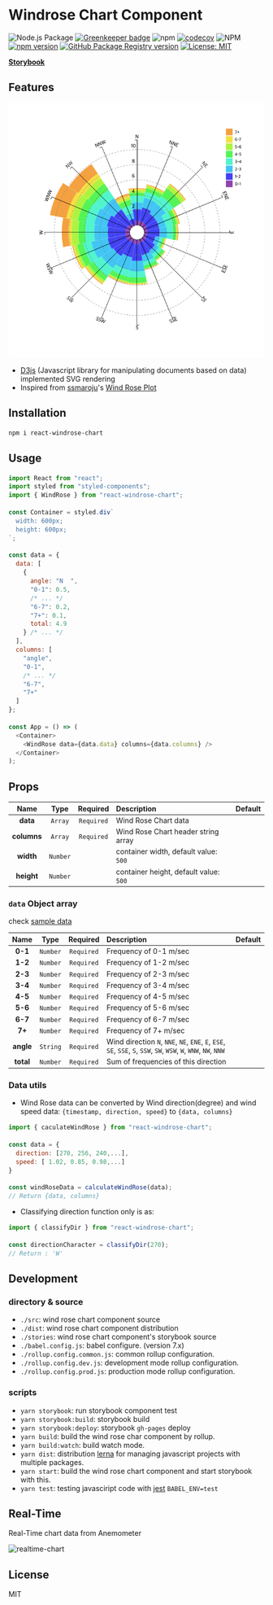 # Windrose Chart Component

![Node.js Package](https://github.com/eunchurn/react-windrose-chart/workflows/Node.js%20Package/badge.svg?branch=master) [![Greenkeeper badge](https://badges.greenkeeper.io/eunchurn/react-windrose-chart.svg)](https://greenkeeper.io/) ![npm](https://img.shields.io/npm/dw/react-windrose-chart) [![codecov](https://codecov.io/gh/eunchurn/react-windrose-chart/branch/master/graph/badge.svg)](https://codecov.io/gh/eunchurn/react-windrose-chart) ![NPM](https://img.shields.io/npm/l/react-windrose-chart) [![npm version](https://badge.fury.io/js/react-windrose-chart.svg)](https://badge.fury.io/js/react-windrose-chart) [![GitHub Package Registry version](https://img.shields.io/github/v/release/eunchurn/react-windrose-chart.svg?label=GPR&logo=github)](https://github.com/eunchurn/react-windrose-chart/packages/54428) [![License: MIT](https://img.shields.io/badge/License-MIT-yellow.svg)](https://opensource.org/licenses/MIT)

[**Storybook**](https://eunchurn.github.io/react-windrose-chart/)

## Features

![react-windrose-chart](./doc/images/react-windrose-chart.png)

- [D3js](https://d3js.org/) (Javascript library for manipulating documents based on data) implemented SVG rendering
- Inspired from [ssmaroju](https://bl.ocks.org/ssmaroju)'s [Wind Rose Plot](https://bl.ocks.org/ssmaroju/96af159c1872c2928a972c441bccaf50)

## Installation

```bash
npm i react-windrose-chart
```

## Usage

```javascript
import React from "react";
import styled from "styled-components";
import { WindRose } from "react-windrose-chart";

const Container = styled.div`
  width: 600px;
  height: 600px;
`;

const data = {
  data: [
    {
      angle: "N  ",
      "0-1": 0.5,
      /* ... */
      "6-7": 0.2,
      "7+": 0.1,
      total: 4.9
    } /* ... */
  ],
  columns: [
    "angle",
    "0-1",
    /* ... */
    "6-7",
    "7+"
  ]
};

const App = () => (
  <Container>
    <WindRose data={data.data} columns={data.columns} />
  </Container>
);
```

## Props

|    Name     |   Type   |  Required  | Description                            | Default |
| :---------: | :------: | :--------: | :------------------------------------- | :------ |
|  **data**   | `Array`  | `Required` | Wind Rose Chart data                   |         |
| **columns** | `Array`  | `Required` | Wind Rose Chart header string array    |         |
|  **width**  | `Number` |            | container width, default value: `500`  |         |
| **height**  | `Number` |            | container height, default value: `500` |         |

### `data` Object array

check [sample data](stories/data.json)

|   Name    |   Type   |  Required  | Description                                                                                                       | Default |
| :-------: | :------: | :--------: | :---------------------------------------------------------------------------------------------------------------- | :------ |
|  **0-1**  | `Number` | `Required` | Frequency of 0-1 m/sec                                                                                            |         |
|  **1-2**  | `Number` | `Required` | Frequency of 1-2 m/sec                                                                                            |         |
|  **2-3**  | `Number` | `Required` | Frequency of 2-3 m/sec                                                                                            |         |
|  **3-4**  | `Number` | `Required` | Frequency of 3-4 m/sec                                                                                            |         |
|  **4-5**  | `Number` | `Required` | Frequency of 4-5 m/sec                                                                                            |         |
|  **5-6**  | `Number` | `Required` | Frequency of 5-6 m/sec                                                                                            |         |
|  **6-7**  | `Number` | `Required` | Frequency of 6-7 m/sec                                                                                            |         |
|  **7+**   | `Number` | `Required` | Frequency of 7+ m/sec                                                                                             |         |
| **angle** | `String` | `Required` | Wind direction `N`, `NNE`, `NE`, `ENE`, `E`, `ESE`, `SE`, `SSE`, `S`, `SSW`, `SW`, `WSW`, `W`, `WNW`, `NW`, `NNW` |         |
| **total** | `Number` | `Required` | Sum of frequencies of this direction                                                                              |         |

### Data utils

- Wind Rose data can be converted by Wind direction(degree) and wind speed data: `{timestamp, direction, speed}` to `{data, columns}`

```javascript
import { caculateWindRose } from "react-windrose-chart";

const data = {
  direction: [270, 256, 240,...],
  speed: [ 1.02, 0.85, 0.98,...]
}

const windRoseData = calculateWindRose(data);
// Return {data, columns}
```

- Classifying direction function only is as:

```javascript
import { classifyDir } from "react-windrose-chart";

const directionCharacter = classifyDir(270);
// Return : 'W'
```

## Development

### directory & source

- `./src`: wind rose chart component source
- `./dist`: wind rose chart component distribution
- `./stories`: wind rose chart component's storybook source
- `./babel.config.js`: babel configure. (version 7.x)
- `./rollup.config.common.js`: common rollup configuration.
- `./rollup.config.dev.js`: development mode rollup configuration.
- `./rollup.config.prod.js`: production mode rollup configuration.

### scripts

- `yarn storybook`: run storybook component test
- `yarn storybook:build`: storybook build
- `yarn storybook:deploy`: storybook `gh-pages` deploy
- `yarn build`: build the wind rose char component by rollup.
- `yarn build:watch`: build watch mode.
- `yarn dist`: distribution [lerna](https://lerna.js.org) for managing javascript projects with multiple packages.
- `yarn start`: build the wind rose chart component and start storybook with this.
- `yarn test`: testing javasciript code with [jest](https://jestjs.io/) `BABEL_ENV=test`

## Real-Time

Real-Time chart data from Anemometer

![realtime-chart](doc/images/realtime.gif)

## License

MIT
